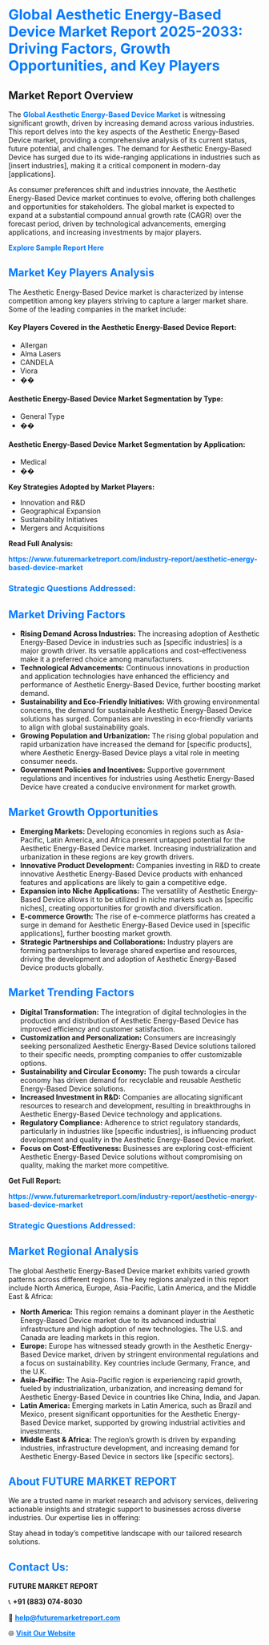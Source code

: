 <h1 style="color: #007BFF;">Global Aesthetic Energy-Based Device Market Report 2025-2033: Driving Factors, Growth Opportunities, and Key Players</h1>

<section id="overview">
<h2>Market Report Overview</h2>
<p>The <a href="https://www.futuremarketreport.com/industry-report/aesthetic-energy-based-device-market" style="color: #007BFF; text-decoration: none;"><strong>Global Aesthetic Energy-Based Device Market</strong></a> is witnessing significant growth, driven by increasing demand across various industries. This report delves into the key aspects of the Aesthetic Energy-Based Device market, providing a comprehensive analysis of its current status, future potential, and challenges. The demand for Aesthetic Energy-Based Device has surged due to its wide-ranging applications in industries such as [insert industries], making it a critical component in modern-day [applications].</p>
<p>As consumer preferences shift and industries innovate, the Aesthetic Energy-Based Device market continues to evolve, offering both challenges and opportunities for stakeholders. The global market is expected to expand at a substantial compound annual growth rate (CAGR) over the forecast period, driven by technological advancements, emerging applications, and increasing investments by major players.</p>
</section>

<section id="overview">
<p><a href="https://www.futuremarketreport.com/request-sample/reportId=117127" style="color: #007BFF; text-decoration: none;"><strong>Explore Sample Report Here</strong></a></p>
</section>

<section id="key-players">
<h2 style="color: #007BFF;">Market Key Players Analysis</h2>
<p>The Aesthetic Energy-Based Device market is characterized by intense competition among key players striving to capture a larger market share. Some of the leading companies in the market include:</p>
<h4>Key Players Covered in the Aesthetic Energy-Based Device Report:</h4>
<ul><li>Allergan</li><li>Alma Lasers</li><li>CANDELA</li><li>Viora</li><li>��</li></ul>
<h4>Aesthetic Energy-Based Device Market Segmentation by Type:</h4>
<ul><li>General Type</li><li>��</li></ul>

<h4>Aesthetic Energy-Based Device Market Segmentation by Application:</h4>
<ul><li>Medical</li><li>��</li></ul>
<p><strong>Key Strategies Adopted by Market Players:</strong></p>
<ul>
<li>Innovation and R&D</li>
<li>Geographical Expansion</li>
<li>Sustainability Initiatives</li>
<li>Mergers and Acquisitions</li>
</ul>
</section>

<section>
<p><strong>Read Full Analysis: </strong></p><a href="https://www.futuremarketreport.com/industry-report/aesthetic-energy-based-device-market" style="color: #007BFF; text-decoration: none;"><strong>https://www.futuremarketreport.com/industry-report/aesthetic-energy-based-device-market</strong></a>
<h3 style="color: #007BFF;">Strategic Questions Addressed:</h3>
</section>

<section id="driving-factors">
<h2 style="color: #007BFF;">Market Driving Factors</h2>
<ul>
<li><strong>Rising Demand Across Industries:</strong> The increasing adoption of Aesthetic Energy-Based Device in industries such as [specific industries] is a major growth driver. Its versatile applications and cost-effectiveness make it a preferred choice among manufacturers.</li>
<li><strong>Technological Advancements:</strong> Continuous innovations in production and application technologies have enhanced the efficiency and performance of Aesthetic Energy-Based Device, further boosting market demand.</li>
<li><strong>Sustainability and Eco-Friendly Initiatives:</strong> With growing environmental concerns, the demand for sustainable Aesthetic Energy-Based Device solutions has surged. Companies are investing in eco-friendly variants to align with global sustainability goals.</li>
<li><strong>Growing Population and Urbanization:</strong> The rising global population and rapid urbanization have increased the demand for [specific products], where Aesthetic Energy-Based Device plays a vital role in meeting consumer needs.</li>
<li><strong>Government Policies and Incentives:</strong> Supportive government regulations and incentives for industries using Aesthetic Energy-Based Device have created a conducive environment for market growth.</li>
</ul>
</section>

<section id="growth-opportunities">
<h2 style="color: #007BFF;">Market Growth Opportunities</h2>
<ul>
<li><strong>Emerging Markets:</strong> Developing economies in regions such as Asia-Pacific, Latin America, and Africa present untapped potential for the Aesthetic Energy-Based Device market. Increasing industrialization and urbanization in these regions are key growth drivers.</li>
<li><strong>Innovative Product Development:</strong> Companies investing in R&D to create innovative Aesthetic Energy-Based Device products with enhanced features and applications are likely to gain a competitive edge.</li>
<li><strong>Expansion into Niche Applications:</strong> The versatility of Aesthetic Energy-Based Device allows it to be utilized in niche markets such as [specific niches], creating opportunities for growth and diversification.</li>
<li><strong>E-commerce Growth:</strong> The rise of e-commerce platforms has created a surge in demand for Aesthetic Energy-Based Device used in [specific applications], further boosting market growth.</li>
<li><strong>Strategic Partnerships and Collaborations:</strong> Industry players are forming partnerships to leverage shared expertise and resources, driving the development and adoption of Aesthetic Energy-Based Device products globally.</li>
</ul>
</section>

<section id="trending-factors">
<h2 style="color: #007BFF;">Market Trending Factors</h2>
<ul>
<li><strong>Digital Transformation:</strong> The integration of digital technologies in the production and distribution of Aesthetic Energy-Based Device has improved efficiency and customer satisfaction.</li>
<li><strong>Customization and Personalization:</strong> Consumers are increasingly seeking personalized Aesthetic Energy-Based Device solutions tailored to their specific needs, prompting companies to offer customizable options.</li>
<li><strong>Sustainability and Circular Economy:</strong> The push towards a circular economy has driven demand for recyclable and reusable Aesthetic Energy-Based Device solutions.</li>
<li><strong>Increased Investment in R&D:</strong> Companies are allocating significant resources to research and development, resulting in breakthroughs in Aesthetic Energy-Based Device technology and applications.</li>
<li><strong>Regulatory Compliance:</strong> Adherence to strict regulatory standards, particularly in industries like [specific industries], is influencing product development and quality in the Aesthetic Energy-Based Device market.</li>
<li><strong>Focus on Cost-Effectiveness:</strong> Businesses are exploring cost-efficient Aesthetic Energy-Based Device solutions without compromising on quality, making the market more competitive.</li>
</ul>
</section>

<section>
<p><strong>Get Full Report: </strong></p><a href="https://www.futuremarketreport.com/industry-report/aesthetic-energy-based-device-market" style="color: #007BFF; text-decoration: none;"><strong>https://www.futuremarketreport.com/industry-report/aesthetic-energy-based-device-market</strong></a>
<h3 style="color: #007BFF;">Strategic Questions Addressed:</h3>
</section>


<section id="regional-analysis">
<h2 style="color: #007BFF;">Market Regional Analysis</h2>
<p>The global Aesthetic Energy-Based Device market exhibits varied growth patterns across different regions. The key regions analyzed in this report include North America, Europe, Asia-Pacific, Latin America, and the Middle East & Africa:</p>
<ul>
<li><strong>North America:</strong> This region remains a dominant player in the Aesthetic Energy-Based Device market due to its advanced industrial infrastructure and high adoption of new technologies. The U.S. and Canada are leading markets in this region.</li>
<li><strong>Europe:</strong> Europe has witnessed steady growth in the Aesthetic Energy-Based Device market, driven by stringent environmental regulations and a focus on sustainability. Key countries include Germany, France, and the U.K.</li>
<li><strong>Asia-Pacific:</strong> The Asia-Pacific region is experiencing rapid growth, fueled by industrialization, urbanization, and increasing demand for Aesthetic Energy-Based Device in countries like China, India, and Japan.</li>
<li><strong>Latin America:</strong> Emerging markets in Latin America, such as Brazil and Mexico, present significant opportunities for the Aesthetic Energy-Based Device market, supported by growing industrial activities and investments.</li>
<li><strong>Middle East & Africa:</strong> The region’s growth is driven by expanding industries, infrastructure development, and increasing demand for Aesthetic Energy-Based Device in sectors like [specific sectors].</li>
</ul>
</section>

<footer>
<h2 style="color: #007BFF;">About FUTURE MARKET REPORT</h2>
<p>We are a trusted name in market research and advisory services, delivering actionable insights and strategic support to businesses across diverse industries. Our expertise lies in offering:</p>

<p>Stay ahead in today’s competitive landscape with our tailored research solutions.</p>

<h2 style="color: #007BFF;">Contact Us:</h2>
<p><strong>FUTURE MARKET REPORT</strong></p>
<p>📞 <strong>+91 (883) 074-8030</strong></p>
<p>📧 <strong><a href="mailto:help@futuremarketreport.com" style="color: #007BFF;">help@futuremarketreport.com</a></strong></p>
<p>🌐 <strong><a href="https://www.futuremarketreport.com/" style="color: #007BFF;">Visit Our Website</a></strong></p>
</footer>
